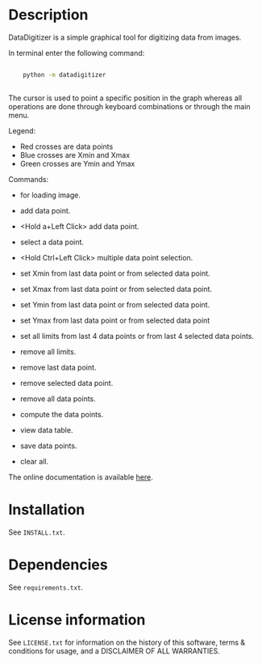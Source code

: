 # Description

DataDigitizer is a simple graphical tool for digitizing data from images.

In terminal enter the following command:

```bash

    python -m datadigitizer
    
```

The cursor is used to point a specific position in the graph
whereas all operations are done through keyboard combinations or through the main menu.

Legend:

* Red crosses are data points
* Blue crosses are Xmin and Xmax
* Green crosses are Ymin and Ymax

Commands:

* <Ctrl-o> for loading image.
* <Ctrl-a> add data point.
* <Hold a+Left Click> add data point.
* <Left Click> select a data point.
* <Hold Ctrl+Left Click> multiple data point selection.

* <Ctrl-g> set Xmin from last data point or from selected data point.
* <Ctrl-h> set Xmax from last data point or from selected data point.

* <Ctrl-j> set Ymin from last data point or from selected data point.
* <Ctrl-k> set Ymax from last data point or from selected data point

* <Ctrl-l> set all limits from last 4 data points or from last 4 selected data points.
* <Ctrl-n> remove all limits.

* <Ctrl-z> remove last data point.
* <Ctrl-d> remove selected data point.
* <Ctrl-D> remove all data points.

* <Ctrl-m> compute the data points.
* <Ctrl-t> view data table.
* <Ctrl-s> save data points.
* <Ctrl-w> clear all.


The online documentation is available [here](https://milanskocic.github.io/PyDatadigitizer/index.html).

# Installation
See  ``INSTALL.txt``.


# Dependencies
See ``requirements.txt``.


# License information
See ``LICENSE.txt`` for information on the history of this
software, terms & conditions for usage, and a DISCLAIMER OF ALL
WARRANTIES.

